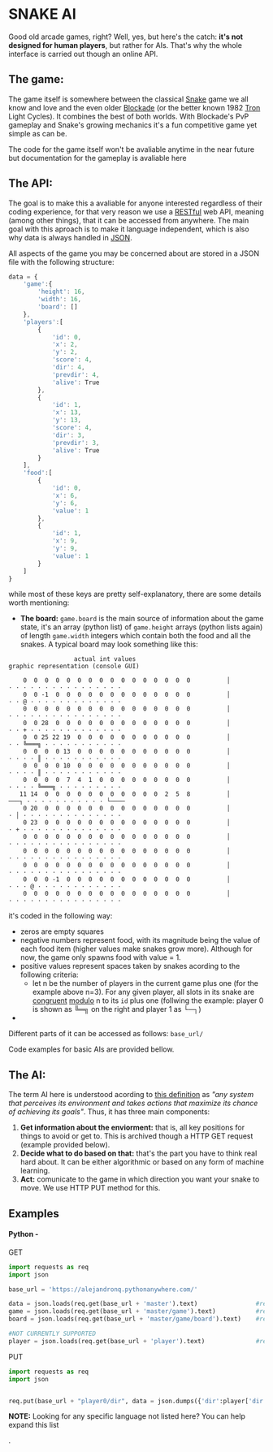 # SNAKE AI
Good old arcade games, right? 
Well, yes, but here's the catch: **it's not designed for human players**, but rather for AIs. That's why the whole interface is carried out though an online API.


## The game:
The game itself is somewhere between the classical [Snake](https://en.wikipedia.org/wiki/Snake_(video_game_genre)) game we all know and love and the even older [Blockade](https://en.wikipedia.org/wiki/Blockade_(video_game)) (or the better known 1982 [Tron](https://en.wikipedia.org/wiki/Tron_(video_game)) Light Cycles). It combines the best of both worlds. With Blockade's PvP gameplay and Snake's growing mechanics it's a fun competitive game yet simple as can be.

The code for the game itself won't be avaliable anytime in the near future but documentation for the gameplay is avaliable here

## The API:
The goal is to make this a avaliable for anyone interested regardless of their coding experience, for that very reason we use a [RESTful](https://en.wikipedia.org/wiki/Representational_state_transfer) web API, meaning (among other things), that it can be accessed from anywhere. The main goal with this aproach is to make it language independent, which is also why data is always handled in [JSON](https://en.wikipedia.org/wiki/JSON).

All aspects of the game you may be concerned about are stored in a JSON file with the following structure:

```JavaScript
data = {
    'game':{
        'height': 16, 
        'width': 16,  
        'board': []   
    },
    'players':[
        {
            'id': 0,
            'x': 2,       
            'y': 2,       
            'score': 4,   
            'dir': 4,     
            'prevdir': 4, 
            'alive': True 
        },
        {
            'id': 1,
            'x': 13,      
            'y': 13,      
            'score': 4,   
            'dir': 3,     
            'prevdir': 3, 
            'alive': True 
        }
    ],
    'food':[
        {
            'id': 0,
            'x': 6,
            'y': 6,
            'value': 1
        },
        {
            'id': 1,    
            'x': 9,
            'y': 9,
            'value': 1 
        }
    ]
}
```

while most of these keys are pretty self-explanatory, there are some details worth mentioning:
* **The board:** `game.board` is the main source of information about the game state, it's an array (python list) of `game.height` arrays (python lists again) of length `game.width` integers which contain both the food and all the snakes. A typical board may look something like this:
```
                  actual int values                                 graphic representation (console GUI)

    0  0  0  0  0  0  0  0  0  0  0  0  0  0  0  0          │         · · · · · · · · · · · · · · · · 
    0  0 -1  0  0  0  0  0  0  0  0  0  0  0  0  0          │         · · @ · · · · · · · · · · · · · 
    0  0  0  0  0  0  0  0  0  0  0  0  0  0  0  0          │         · · · · · · · · · · · · · · · · 
    0  0 28  0  0  0  0  0  0  0  0  0  0  0  0  0          │         · · + · · · · · · · · · · · · · 
    0  0 25 22 19  0  0  0  0  0  0  0  0  0  0  0          │         · · ╚═══╗ · · · · · · · · · · · 
    0  0  0  0 13  0  0  0  0  0  0  0  0  0  0  0          │         · · · · ║ · · · · · · · · · · · 
    0  0  0  0 10  0  0  0  0  0  0  0  0  0  0  0          │         · · · · ║ · · · · · · · · · · · 
    0  0  0  0  7  4  1  0  0  0  0  0  0  0  0  0          │         · · · · ╚═══╗ · · · · · · · · · 
   11 14  0  0  0  0  0  0  0  0  0  0  0  2  5  8          │        ───┐ · · · · · · · · · · · └──── 
    0 20  0  0  0  0  0  0  0  0  0  0  0  0  0  0          │         · │ · · · · · · · · · · · · · · 
    0 23  0  0  0  0  0  0  0  0  0  0  0  0  0  0          │         · + · · · · · · · · · · · · · · 
    0  0  0  0  0  0  0  0  0  0  0  0  0  0  0  0          │         · · · · · · · · · · · · · · · · 
    0  0  0  0  0  0  0  0  0  0  0  0  0  0  0  0          │         · · · · · · · · · · · · · · · · 
    0  0  0  0  0  0  0  0  0  0  0  0  0  0  0  0          │         · · · · · · · · · · · · · · · · 
    0  0  0 -1  0  0  0  0  0  0  0  0  0  0  0  0          │         · · · @ · · · · · · · · · · · · 
    0  0  0  0  0  0  0  0  0  0  0  0  0  0  0  0          │         · · · · · · · · · · · · · · · · 
```
it's coded in the following way:
  * zeros are empty squares
  * negative numbers represent food, with its magnitude being the value of each food item (higher values make snakes grow more). Although for now, the game only spawns food with value = 1.
  * positive values represent spaces taken by snakes acording to the following criteria:
    * let n be the number of players in the current game plus one (for the example above n=3). For any given player, all slots in its snake are [congruent](https://en.wikipedia.org/wiki/Modular_arithmetic#Congruence) [modulo](https://en.wikipedia.org/wiki/Modular_arithmetic#Congruence) n to its `id` plus one (follwing the example: player 0 is shown as ╚═╗ on the right and player 1 as └─┐)
* 

Different parts of it can be accessed as follows:
`base_url/`

Code examples for basic AIs are provided bellow.

## The AI:
The term AI here is understood acording to [this definition](https://en.wikipedia.org/wiki/Artificial_intelligence#:~:text=Leading%20AI%20textbooks%20define%20the%20field%20as%20the%20study%20of%20%22intelligent%20agents%22%3A%20any%20system%20that%20perceives%20its%20environment%20and%20takes%20actions%20that%20maximize%20its%20chance%20of%20achieving%20its%20goals.) as *"any system that perceives its environment and takes actions that maximize its chance of achieving its goals"*. Thus, it has three main components:

1. **Get information about the enviorment:** that is, all key positions for things to avoid or get to. This is archived though a HTTP GET request (example provided below).
2. **Decide what to do based on that:** that's the part you have to think real hard about. It can be either algorithmic or based on any form of machine learning.
3. **Act:** comunicate to the game in which direction you want your snake to move. We use HTTP PUT method for this.

## Examples

#### Python - 
GET
```Python
import requests as req
import json

base_url = 'https://alejandronq.pythonanywhere.com/'

data = json.loads(req.get(base_url + 'master').text)                #retrieves the whole 'data' dictionary
game = json.loads(req.get(base_url + 'master/game').text)           #retrieves just the 'game' object
board = json.loads(req.get(base_url + 'master/game/board').text)    #retrieves even more specific items

#NOT CURRENTLY SUPPORTED
player = json.loads(req.get(base_url + 'player').text)              #retrieves whichever player you have been assigned to
```

PUT
```Python
import requests as req
import json


req.put(base_url + "player0/dir", data = json.dumps({'dir':player['dir']})) 
```

**NOTE:** Looking for any specific language not listed here? You can help expand this list




































.
